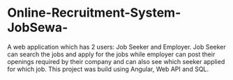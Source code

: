 # Online-Recruitment-System-JobSewa-
A web application which has 2 users: Job Seeker and Employer. Job Seeker can search the jobs and apply for the jobs while employer can post their openings required by their company and can also see which seeker applied for which job. This project was build using Angular, Web API and SQL.
